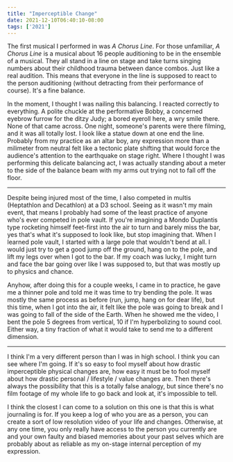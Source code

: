 ```yaml
---
title: "Imperceptible Change"
date: 2021-12-10T06:40:10-08:00
tags: ['2021']
---
```


The first musical I performed in was *A Chorus Line*.
For those unfamiliar, *A Chorus Line* is a musical about 16 people auditioning to be in the ensemble of a musical.
They all stand in a line on stage and take turns singing numbers about their childhood trauma between dance combos.
Just like a real audition.
This means that everyone in the line is supposed to react to the person auditioning (without detracting from their performance of course).
It's a fine balance.

In the moment, I thought I was nailing this balancing.
I reacted correctly to everything.
A polite chuckle at the performative Bobby, a concerned eyebrow furrow for the ditzy Judy; a bored eyeroll here, a wry smile there.
None of that came across.
One night, someone's parents were there filming, and it was all totally lost.
I look like a statue down at one end the line.
Probably from my practice as an altar boy, any expression more than a milimeter from neutral felt like a tectonic plate shifting that would force the audience's attention to the earthquake on stage right.
Where I thought I was performing this delicate balancing act, I was actually standing about a meter to the side of the balance beam with my arms out trying not to fall off the floor.

---

Despite being injured most of the time, I also competed in multis (Heptathlon and Decathlon) at a D3 school.
Seeing as it wasn't my main event, that means I probably had some of the least practice of anyone who's ever competed in pole vault.
If you're imagining a Mondo Duplantis type rocketing himself feet-first into the air to turn and barely miss the bar, yes that's what it's supposed to look like, but stop imagining that.
When I learned pole vault, I started with a large pole that wouldn't bend at all.
I would just try to get a good jump off the ground, hang on to the pole, and lift my legs over when I got to the bar.
If my coach was lucky, I might turn and face the bar going over like I was supposed to, but that was mostly up to physics and chance.

Anyhow, after doing this for a couple weeks, I came in to practice, he gave me a thinner pole and told me it was time to try bending the pole.
It was mostly the same process as before (run, jump, hang on for dear life), but this time, when I got into the air, it felt like the pole was going to break and I was going to fall of the side of the Earth.
When he showed me the video, I bent the pole 5 degrees from vertical, 10 if I'm hyperbolizing to sound cool.
Either way, a tiny fraction of what it would take to send me to a different dimension.

---

I think I'm a very different person than I was in high school.
I think you can see where I'm going.
If it's so easy to fool myself about how drastic imperceptible physical changes are, how easy it must be to fool myself about how drastic personal / lifestyle / value changes are.
Then there's always the possibility that this is a totally false analogy, but since there's no film footage of my whole life to go back and look at, it's impossible to tell.

I think the closest I can come to a solution on this one is that this is what journaling is for.
If you keep a log of who you are as a person, you can create a sort of low resolution video of your life and changes.
Otherwise, at any one time, you only really have access to the person you currently are and your own faulty and biased memories about your past selves which are probably about as reliable as my on-stage internal perception of my expression.
